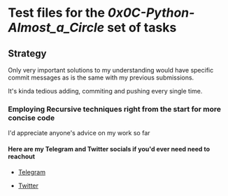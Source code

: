 # Test files for the **_0x0C-Python-Almost_a_Circle_** set of tasks

## Strategy

Only very important solutions to my understanding would have specific commit messages as is the same with my previous submissions.

It's kinda tedious adding, commiting and pushing every single time.

### Employing Recursive techniques right from the start for more concise code

I'd appreciate anyone's advice on my work so far

#### Here are my Telegram and Twitter socials if you'd ever need need to reachout

- [Telegram](https://t.me/Osoraa)

- [Twitter](https://twitter.com/_Osoraa)
